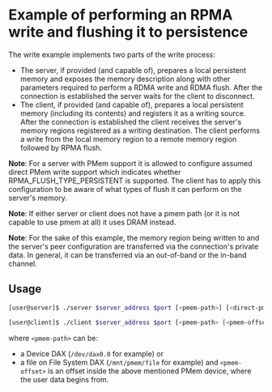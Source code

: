 Example of performing an RPMA write and flushing it to persistence
===

The write example implements two parts of the write process:
- The server, if provided (and capable of), prepares a local persistent memory
and exposes the memory description along with other parameters required
to perform a RDMA write and RDMA flush. After the connection is established
the server waits for the client to disconnect.
- The client, if provided (and capable of), prepares a local persistent memory
(including its contents) and registers it as a writing source.
After the connection is established the client receives the server's memory
regions registered as a writing destination. The client performs a write from
the local memory region to a remote memory region followed by RPMA flush.

**Note**: For a server with PMem support it is allowed to configure assumed direct
PMem write support which indicates whether RPMA_FLUSH_TYPE_PERSISTENT is supported.
The client has to apply this configuration to be aware of what types of flush it
can perform on the server's memory.

**Note**: If either server or client does not have a pmem path (or it is not
capable to use pmem at all) it uses DRAM instead.

**Note**: For the sake of this example, the memory region being written to and
the server's peer configuration are transferred via the connection's private
data. In general, it can be transferred via an out-of-band or the in-band
channel.

## Usage

```bash
[user@server]$ ./server $server_address $port [<pmem-path>] [<direct-pmem-write>]
```

```bash
[user@client]$ ./client $server_address $port [<pmem-path> [<pmem-offset>]]
```

where `<pmem-path>` can be:
  - a Device DAX (`/dev/dax0.0` for example) or
  - a file on File System DAX (`/mnt/pmem/file` for example)
and `<pmem-offset>` is an offset inside the above mentioned PMem device,
where the user data begins from.
